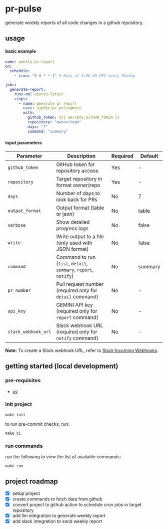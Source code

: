 # pr-pulse

generate weekly reports of all code changes in a github repository.

## usage

#### basic example

```yaml
name: weekly-pr-report
on:
  schedule:
    - cron: "0 8 * * 1" # Runs at 8:00 AM UTC every Monday

jobs:
  generate-report:
    runs-on: ubuntu-latest
    steps:
      - name: generate pr report
        uses: ajndkr/pr-pulse@main
        with:
          github_token: ${{ secrets.GITHUB_TOKEN }}
          repository: "owner/repo"
          days: "7"
          command: "summary"
```

#### input parameters

| Parameter           | Description                                                      | Required | Default |
| ------------------- | ---------------------------------------------------------------- | -------- | ------- |
| `github_token`      | GitHub token for repository access                               | Yes      | -       |
| `repository`        | Target repository in format owner/repo                           | Yes      | -       |
| `days`              | Number of days to look back for PRs                              | No       | 7       |
| `output_format`     | Output format (table or json)                                    | No       | table   |
| `verbose`           | Show detailed progress logs                                      | No       | false   |
| `write`             | Write output to a file (only used with JSON format)              | No       | false   |
| `command`           | Command to run (`list`, `detail`, `summary`, `report`, `notify`) | No       | summary |
| `pr_number`         | Pull request number (required only for `detail` command)         | No       | -       |
| `api_key`           | GEMINI API key (required only for `report` command)              | No       | -       |
| `slack_webhook_url` | Slack webhook URL (required only for `notify` command)           | No       | -       |

**Note:** To create a Slack webhook URL, refer to
[Slack Incoming Webhooks](https://api.slack.com/messaging/webhooks).

## getting started (local development)

### pre-requisites

- [uv](https://docs.astral.sh/uv/#getting-started)

### init project

```shell
make init
```

to run pre-commit checks, run:

```shell
make ci
```

### run commands

run the following to view the list of available commands:

```shell
make run
```

## project roadmap

- [x] setup project
- [x] create commands to fetch data from github
- [x] convert project to github action to schedule cron jobs in target
      repository
- [x] add llm integration to generate weekly report
- [x] add slack integration to send weekly report
